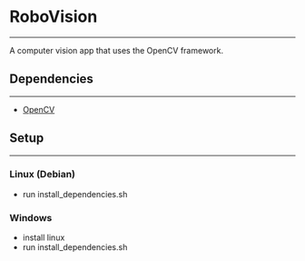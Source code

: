 # RoboVision
-------

A computer vision app that uses the OpenCV framework.

## Dependencies
------

* [OpenCV](https://github.com/opencv/opencv)


## Setup
------
### Linux (Debian)
* run install_dependencies.sh 

### Windows
* install linux
* run install_dependencies.sh

